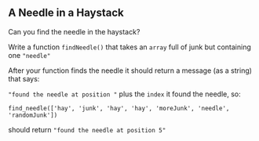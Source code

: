 ## A Needle in a Haystack

Can you find the needle in the haystack?

Write a function `findNeedle()` that takes an `array` full of junk but containing one `"needle"`

After your function finds the needle it should return a message (as a string) that says:

`"found the needle at position "` plus the `index` it found the needle, so:

```
find_needle(['hay', 'junk', 'hay', 'hay', 'moreJunk', 'needle', 'randomJunk'])
```

should return `"found the needle at position 5"`
